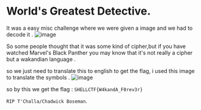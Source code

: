 # World's Greatest Detective.

It was a easy misc challenge where we were given a image and we had to decode it .
![image](https://user-images.githubusercontent.com/S-H-E-L-L/S.H.E.L.L-CTF-2022/main/Misc/World's%20Greatest%20Detective/Solution/autrmwusmky61.jpg)

So some people thought that it was some kind of cipher,but if you have watched Marvel's Black Panther you may know that it's not really a cipher but a wakandian language .

so we just need to translate this to english to get the flag, i used this image to translate the symbols .
![image](https://raw.githubusercontent.com/S-H-E-L-L/S.H.E.L.L-CTF-2022/main/Misc/World's%20Greatest%20Detective/Solution/autrmwusmky61.jpg?token=GHSAT0AAAAAABXCY7UQHESLAOHFKCJPCSUIYXZGAPQ)

so by this we get the flag : ```SHELLCTF{W4kandA_F0rev3r}```

```RIP T'Challa/Chadwick Boseman```.
